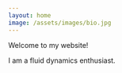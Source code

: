 ```yaml
---
layout: home
image: /assets/images/bio.jpg
---
```


Welcome to my website!

I am a fluid dynamics enthusiast.
